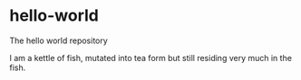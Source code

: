 # hello-world
The hello world repository

I am a kettle of fish, mutated into tea form but still residing very much in the fish. 
